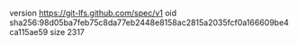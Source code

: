 version https://git-lfs.github.com/spec/v1
oid sha256:98d05ba7feb75c8da77eb2448e8158ac2815a2035fcf0a166609be4ca115ae59
size 2317
